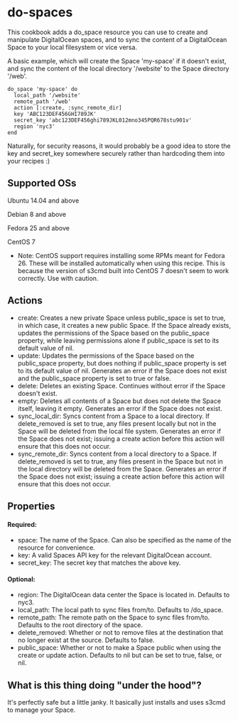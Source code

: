 # do-spaces

This cookbook adds a do_space resource you can use to create and manipulate DigitalOcean spaces, and to sync the content of a DigitalOcean Space to your local filesystem or vice versa.

A basic example, which will create the Space 'my-space' if it doesn't exist, and sync the content of the local directory '/website' to the Space directory '/web'.

```
do_space 'my-space' do
  local_path '/website'
  remote_path '/web'
  action [:create, :sync_remote_dir]
  key 'ABC123DEF456GHI789JK'
  secret_key 'abc123DEF456ghi789JKL012mno345PQR678stu901v'
  region 'nyc3'
end
```

Naturally, for security reasons, it would probably be a good idea to store the
key and secret_key somewhere securely rather than hardcoding them into your
recipes :)

## Supported OSs

Ubuntu 14.04 and above

Debian 8 and above

Fedora 25 and above

CentOS 7
* Note: CentOS support requires installing some RPMs meant for Fedora 26. These will be installed automatically when using this recipe. This is because the version of s3cmd built into CentOS 7 doesn't seem to work correctly. Use with caution.

## Actions

* create: Creates a new private Space unless public_space is set to true, in which case, it creates a new public Space. If the Space already exists, updates the permissions of the Space based on the public_space property, while leaving permissions alone if public_space is set to its default value of nil.
* update: Updates the permissions of the Space based on the public_space property, but does nothing if public_space property is set to its default value of nil. Generates an error if the Space does not exist and the public_space property is set to true or false.
* delete: Deletes an existing Space. Continues without error if the Space doesn't exist.
* empty: Deletes all contents of a Space but does not delete the Space itself, leaving it empty. Generates an error if the Space does not exist.
* sync_local_dir: Syncs content from a Space to a local directory. If delete_removed is set to true, any files present locally but not in the Space will be deleted from the local file system. Generates an error if the Space does not exist; issuing a create action before this action will ensure that this does not occur.
* sync_remote_dir: Syncs content from a local directory to a Space. If delete_removed is set to true, any files present in the Space but not in the local directory will be deleted from the Space. Generates an error if the Space does not exist; issuing a create action before this action will ensure that this does not occur.

## Properties

#### Required:
* space: The name of the Space. Can also be specified as the name of the resource for convenience.
* key: A valid Spaces API key for the relevant DigitalOcean account.
* secret_key: The secret key that matches the above key.

#### Optional:
* region: The DigitalOcean data center the Space is located in. Defaults to nyc3.
* local_path: The local path to sync files from/to. Defaults to /do_space.
* remote_path: The remote path on the Space to sync files from/to. Defaults to the root directory of the space.
* delete_removed: Whether or not to remove files at the destination that no longer exist at the source. Defaults to false.
* public_space: Whether or not to make a Space public when using the create or update action. Defaults to nil but can be set to true, false, or nil.

## What is this thing doing "under the hood"?

It's perfectly safe but a little janky. It basically just installs and uses s3cmd to manage your Space.
